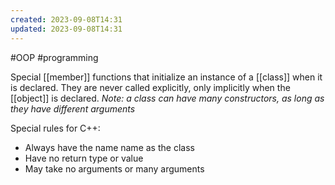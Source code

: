 ```yaml
---
created: 2023-09-08T14:31
updated: 2023-09-08T14:31
---
```

#OOP #programming  

Special [[member]] functions that initialize an instance of a [[class]] when it is declared. They are never called explicitly, only implicitly when the [[object]] is declared.
*Note: a class can have many constructors, as long as they have different arguments*

Special rules for C++:
- Always have the name name as the class
- Have no return type or value
- May take no arguments or many arguments